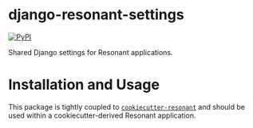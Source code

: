 # django-resonant-settings
[![PyPI](https://img.shields.io/pypi/v/django-resonant-settings)](https://pypi.org/project/django-resonant-settings/)

Shared Django settings for Resonant applications.

# Installation and Usage
This package is tightly coupled to
[`cookiecutter-resonant`](https://github.com/kitware-resonant/cookiecutter-resonant) and should
be used within a cookiecutter-derived Resonant application.
